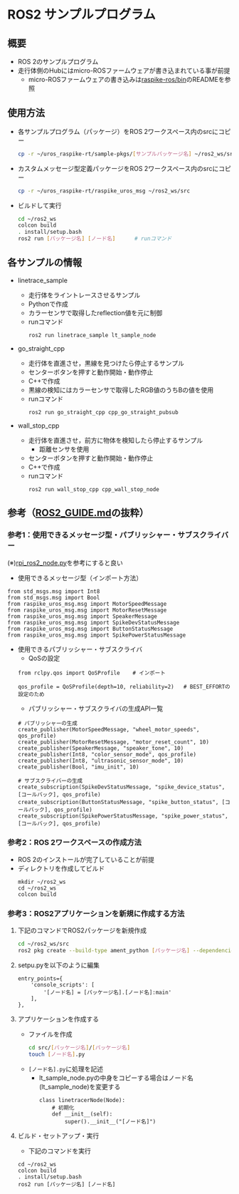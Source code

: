 # ROS2 サンプルプログラム

## 概要
- ROS 2のサンプルプログラム
- 走行体側のHubにはmicro-ROSファームウェアが書き込まれている事が前提
    - micro-ROSファームウェアの書き込みは[raspike-ros/bin](../bin/)のREADMEを参照

## 使用方法
- 各サンプルプログラム（パッケージ）をROS 2ワークスペース内のsrcにコピー
    ```bash
    cp -r ~/uros_raspike-rt/sample-pkgs/[サンプルパッケージ名] ~/ros2_ws/src
    ```
- カスタムメッセージ型定義パッケージをROS 2ワークスペース内のsrcにコピー
    ```bash
    cp -r ~/uros_raspike-rt/raspike_uros_msg ~/ros2_ws/src
    ```

- ビルドして実行
    ```bash
    cd ~/ros2_ws
    colcon build
    . install/setup.bash
    ros2 run [パッケージ名] [ノード名]      # runコマンド
    ```

## 各サンプルの情報
- linetrace_sample
    - 走行体をライントレースさせるサンプル
    - Pythonで作成
    - カラーセンサで取得したreflection値を元に制御
    - runコマンド
        ```
        ros2 run linetrace_sample lt_sample_node 
        ```

- go_straight_cpp
    - 走行体を直進させ，黒線を見つけたら停止するサンプル
    - センターボタンを押すと動作開始・動作停止
    - C++で作成
    - 黒線の検知にはカラーセンサで取得したRGB値のうちBの値を使用
    - runコマンド
        ```
        ros2 run go_straight_cpp cpp_go_straight_pubsub
        ```

- wall_stop_cpp
    - 走行体を直進させ，前方に物体を検知したら停止するサンプル
        - 距離センサを使用
    - センターボタンを押すと動作開始・動作停止
    - C++で作成
    - runコマンド
        ```
        ros2 run wall_stop_cpp cpp_wall_stop_node
        ```

## 参考（[ROS2_GUIDE.md](../ROS2_GUIDE.md)の抜粋）    
### 参考1：使用できるメッセージ型・パブリッシャー・サブスクライバー
(※)[rpi_ros2_node.py](../ros2_raspike_rt/ros2_raspike_rt/lib/rpi_ros2_node.py)を参考にすると良い<Br>
- 使用できるメッセージ型（インポート方法）
```
from std_msgs.msg import Int8
from std_msgs.msg import Bool
from raspike_uros_msg.msg import MotorSpeedMessage        
from raspike_uros_msg.msg import MotorResetMessage             
from raspike_uros_msg.msg import SpeakerMessage
from raspike_uros_msg.msg import SpikeDevStatusMessage
from raspike_uros_msg.msg import ButtonStatusMessage
from raspike_uros_msg.msg import SpikePowerStatusMessage
```
- 使用できるパブリッシャー・サブスクライバ
    - QoSの設定
    ```
    from rclpy.qos import QoSProfile    # インポート

    qos_profile = QoSProfile(depth=10, reliability=2)   # BEST_EFFORTの設定のため
    ```
    - パブリッシャー・サブスクライバの生成API一覧
    ```
    # パブリッシャーの生成
    create_publisher(MotorSpeedMessage, "wheel_motor_speeds", qos_profile)
    create_publisher(MotorResetMessage, "motor_reset_count", 10)
    create_publisher(SpeakerMessage, "speaker_tone", 10)
    create_publisher(Int8, "color_sensor_mode", qos_profile)
    create_publisher(Int8, "ultrasonic_sensor_mode", 10)
    create_publisher(Bool, "imu_init", 10)

    # サブスクライバーの生成
    create_subscription(SpikeDevStatusMessage, "spike_device_status", [コールバック], qos_profile)
    create_subscription(ButtonStatusMessage, "spike_button_status", [コールバック], qos_profile)
    create_subscription(SpikePowerStatusMessage, "spike_power_status", [コールバック], qos_profile)
    ```

### 参考2：ROS 2ワークスペースの作成方法
- ROS 2のインストールが完了していることが前提
- ディレクトリを作成してビルド
    ```
    mkdir ~/ros2_ws
    cd ~/ros2_ws
    colcon build
    ```

### 参考3：ROS2アプリケーションを新規に作成する方法
1. 下記のコマンドでROS2パッケージを新規作成
    ```bash
    cd ~/ros2_ws/src
    ros2 pkg create --build-type ament_python [パッケージ名] --dependencies rclpy
    ```

1. setpu.pyを以下のように編集
    ```
    entry_points={
        'console_scripts': [
            '[ノード名] = [パッケージ名].[ノード名]:main'
        ],
    },
    ```

1. アプリケーションを作成する
    - ファイルを作成
        ```bash
        cd src/[パッケージ名]/[パッケージ名]
        touch [ノード名].py
        ```
    - `[ノード名].py`に処理を記述
        - lt_sample_node.pyの中身をコピーする場合はノード名(lt_sample_node)を変更する
            ```
            class linetracerNode(Node):
                # 初期化
                def __init__(self):
                    super().__init__("[ノード名]")
            ```

1. ビルド・セットアップ・実行
    - 下記のコマンドを実行
    ```
    cd ~/ros2_ws
    colcon build
    . install/setup.bash
    ros2 run [パッケージ名] [ノード名]
    ```
